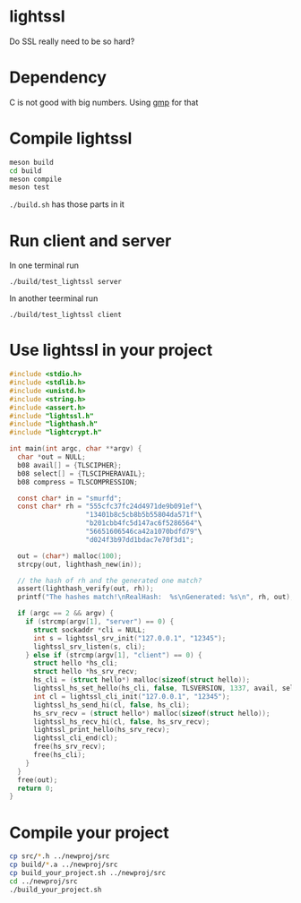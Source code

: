 # lightssl
Do SSL really need to be so hard?

# Dependency
C is not good with big numbers. Using [gmp](https://gmplib.org) for that

# Compile lightssl

```bash
meson build
cd build
meson compile
meson test
```
`./build.sh` has those parts in it

# Run client and server
In one terminal run
```
./build/test_lightssl server
```
In another teerminal run
```
./build/test_lightssl client
```

# Use lightssl in your project
```c
#include <stdio.h>
#include <stdlib.h>
#include <unistd.h>
#include <string.h>
#include <assert.h>
#include "lightssl.h"
#include "lighthash.h"
#include "lightcrypt.h"

int main(int argc, char **argv) {
  char *out = NULL;
  b08 avail[] = {TLSCIPHER};
  b08 select[] = {TLSCIPHERAVAIL};
  b08 compress = TLSCOMPRESSION;

  const char* in = "smurfd";
  const char* rh = "555cfc37fc24d4971de9b091ef"\
                   "13401b8c5cb8b5b55804da571f"\
                   "b201cbb4fc5d147ac6f5286564"\
                   "56651606546ca42a1070bdfd79"\
                   "d024f3b97dd1bdac7e70f3d1";

  out = (char*) malloc(100);
  strcpy(out, lighthash_new(in));

  // the hash of rh and the generated one match?
  assert(lighthash_verify(out, rh));
  printf("The hashes match!\nRealHash:  %s\nGenerated: %s\n", rh, out);

  if (argc == 2 && argv) {
    if (strcmp(argv[1], "server") == 0) {
      struct sockaddr *cli = NULL;
      int s = lightssl_srv_init("127.0.0.1", "12345");
      lightssl_srv_listen(s, cli);
    } else if (strcmp(argv[1], "client") == 0) {
      struct hello *hs_cli;
      struct hello *hs_srv_recv;
      hs_cli = (struct hello*) malloc(sizeof(struct hello));
      lightssl_hs_set_hello(hs_cli, false, TLSVERSION, 1337, avail, select, compre
      int cl = lightssl_cli_init("127.0.0.1", "12345");
      lightssl_hs_send_hi(cl, false, hs_cli);
      hs_srv_recv = (struct hello*) malloc(sizeof(struct hello));
      lightssl_hs_recv_hi(cl, false, hs_srv_recv);
      lightssl_print_hello(hs_srv_recv);
      lightssl_cli_end(cl);
      free(hs_srv_recv);
      free(hs_cli);
    }
  }
  free(out);
  return 0;
}
```
# Compile your project
```bash
cp src/*.h ../newproj/src
cp build/*.a ../newproj/src
cp build_your_project.sh ../newproj/src
cd ../newproj/src
./build_your_project.sh
```
